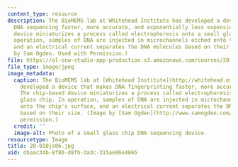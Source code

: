 ```yaml
---
content_type: resource
description: The BioMEMS lab at Whitehead Institute has developed a device that makes
  DNA sequencing faster, more accurate, and exponentially less expensive. The chip-based
  device miniaturizes a process called electrophoresis onto a small glass chip. In
  operation, samples of DNA are injected in microchannels etched onto the chip?s surface,
  and an electrical current separates the DNA molecules based on their size. (Image
  by Sam Ogden. Used with Permission.)
file: https://ol-ocw-studio-app-production.s3.amazonaws.com/courses/20-010j-introduction-to-bioengineering-be-010j-spring-2006/dbaac34b8f80d8fb3a3c315ae06e4865_20-010js06.jpg
file_type: image/jpeg
image_metadata:
  caption: The BioMEMS lab at [Whitehead Institute](http://whitehead.mit.edu/) has
    developed a device that makes DNA fingerprinting faster, more accurate, and portable.
    The chip-based device miniaturizes a process called electrophoresis onto a small
    glass chip. In operation, samples of DNA are injected in microchannels etched
    onto the chip's surface, and an electrical current separates the DNA molecules
    based on their size. (Image by [Sam Ogden](http://www.samogden.com/). Used with
    permission.)
  credit: ''
  image-alt: Photo of a small glass chip DNA sequencing device.
resourcetype: Image
title: 20-010js06.jpg
uid: dbaac34b-8f80-d8fb-3a3c-315ae06e4865
---
```

